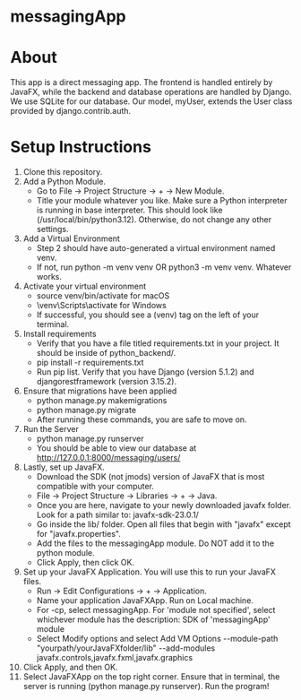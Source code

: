 # messagingApp

# About
This app is a direct messaging app. The frontend is handled entirely by JavaFX, while the backend and database operations are handled by Django. We use SQLite for our database. Our model, myUser, extends the User class provided by django.contrib.auth. 

# Setup Instructions 
1. Clone this repository.
2. Add a Python Module.
   - Go to File -> Project Structure -> + -> New Module.
   - Title your module whatever you like. Make sure a Python interpreter is running in base interpreter. This should look like (/usr/local/bin/python3.12). Otherwise, do not change any other settings.
3. Add a Virtual Environment
   - Step 2 should have auto-generated a virtual environment named venv.
   - If not, run python -m venv venv OR python3 -m venv venv. Whatever works.
4. Activate your virtual environment
   - source venv/bin/activate for macOS
   - \venv\Scripts\activate for Windows
   - If successful, you should see a (venv) tag on the left of your terminal.
5. Install requirements
   - Verify that you have a file titled requirements.txt in your project. It should be inside of python_backend/.
   - pip install -r requirements.txt
   - Run pip list. Verify that you have Django (version 5.1.2) and djangorestframework (version 3.15.2).
6. Ensure that migrations have been applied
   - python manage.py makemigrations
   - python manage.py migrate
   - After running these commands, you are safe to move on.
7. Run the Server
   - python manage.py runserver
   - You should be able to view our database at http://127.0.0.1:8000/messaging/users/
8. Lastly, set up JavaFX. 
   - Download the SDK (not jmods) version of JavaFX that is most compatible with your computer.
   - File -> Project Structure -> Libraries -> + -> Java.
   - Once you are here, navigate to your newly downloaded javafx folder. Look for a path similar to: javafx-sdk-23.0.1/
   - Go inside the lib/ folder. Open all files that begin with "javafx" except for "javafx.properties".
   - Add the files to the messagingApp module. Do NOT add it to the python module.
   - Click Apply, then click OK.
9. Set up your JavaFX Application. You will use this to run your JavaFX files.
    - Run -> Edit Configurations -> + -> Application.
    - Name your application JavaFXApp. Run on Local machine.
    - For -cp, select messagingApp. For 'module not specified', select whichever module has the description: SDK of 'messagingApp' module
    - Select Modify options and select Add VM Options
      --module-path "yourpath/yourJavaFXfolder/lib" --add-modules javafx.controls,javafx.fxml,javafx.graphics
10. Click Apply, and then OK.
11. Select JavaFXApp on the top right corner. Ensure that in terminal, the server is running (python manage.py runserver). Run the program!
